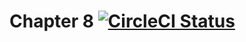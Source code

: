 # Chapter 8 [![CircleCI Status](https://circleci.com/gh/testing-angular-applications/chapter-8-code.svg?style=shield)](https://circleci.com/gh/testing-angular-applications/chapter-8-code)
